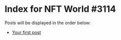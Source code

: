 # Index for NFT World #3114
Posts will be displayed in the order below:

- [Your first post](./001-first.md)


